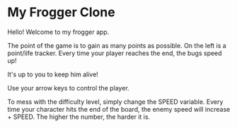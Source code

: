 My Frogger Clone
===============================

Hello! Welcome to my frogger app.

The point of the game is to gain as many points as possible. On the left is a point/life tracker. Every time your player reaches the end, the bugs speed up!

It's up to you to keep him alive!

Use your arrow keys to control the player.

To mess with the difficulty level, simply change the SPEED variable. Every time your
character hits the end of the board, the enemy speed will increase + SPEED. The higher
the number, the harder it is.

